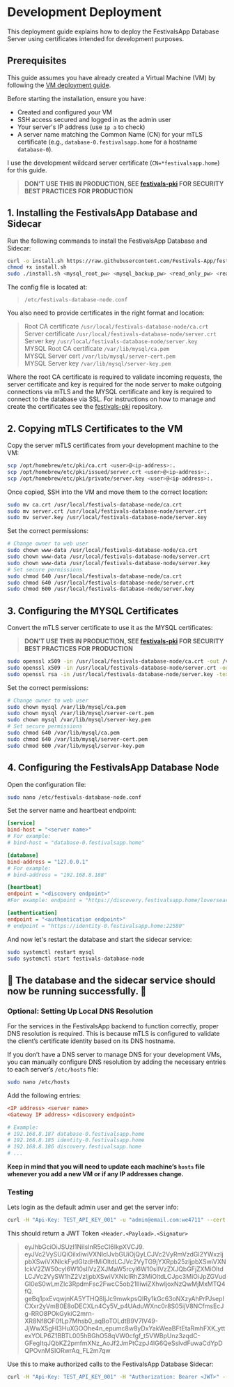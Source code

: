 # Development Deployment

This deployment guide explains how to deploy the FestivalsApp Database Server using certificates intended for development purposes.

## Prerequisites

This guide assumes you have already created a Virtual Machine (VM) by following the [VM deployment guide](https://github.com/Festivals-App/festivals-documentation/tree/main/deployment/vm-deployment).

Before starting the installation, ensure you have:

- Created and configured your VM
- SSH access secured and logged in as the admin user
- Your server's IP address (use `ip a` to check)
- A server name matching the Common Name (CN) for your mTLS certificate (e.g., `database-0.festivalsapp.home` for a hostname `database-0`).

I use the development wildcard server certificate (`CN=*festivalsapp.home`) for this guide.

  > **DON'T USE THIS IN PRODUCTION, SEE [festivals-pki](https://github.com/Festivals-App/festivals-pki) FOR SECURITY BEST PRACTICES FOR PRODUCTION**

## 1. Installing the FestivalsApp Database and Sidecar

Run the following commands to install the FestivalsApp Database and Sidecar:

```bash
curl -o install.sh https://raw.githubusercontent.com/Festivals-App/festivals-database/main/operation/install.sh
chmod +x install.sh
sudo ./install.sh <mysql_root_pw> <mysql_backup_pw> <read_only_pw> <read_write_pw>
```

The config file is located at:

  > `/etc/festivals-database-node.conf`

You also need to provide certificates in the right format and location:

  > Root CA certificate           `/usr/local/festivals-database-node/ca.crt`  
  > Server certificate            `/usr/local/festivals-database-node/server.crt`  
  > Server key                    `/usr/local/festivals-database-node/server.key`  
  > MYSQL Root CA certificate     `/var/lib/mysql/ca.pem`  
  > MYSQL Server cert             `/var/lib/mysql/server-cert.pem`  
  > MYSQL Server key              `/var/lib/mysql/server-key.pem`  

Where the root CA certificate is required to validate incoming requests, the server certificate and key is required for the node server
to make outgoing connections via mTLS and the MYSQL certificate and key is required to connect to the database via SSL.
For instructions on how to manage and create the certificates see the [festivals-pki](https://github.com/Festivals-App/festivals-pki) repository.

## 2. Copying mTLS Certificates to the VM

Copy the server mTLS certificates from your development machine to the VM:

```bash
scp /opt/homebrew/etc/pki/ca.crt <user>@<ip-address>:.
scp /opt/homebrew/etc/pki/issued/server.crt <user>@<ip-address>:.
scp /opt/homebrew/etc/pki/private/server.key <user>@<ip-address>:.
```

Once copied, SSH into the VM and move them to the correct location:

```bash
sudo mv ca.crt /usr/local/festivals-database-node/ca.crt
sudo mv server.crt /usr/local/festivals-database-node/server.crt
sudo mv server.key /usr/local/festivals-database-node/server.key
```

Set the correct permissions:

```bash
# Change owner to web user
sudo chown www-data /usr/local/festivals-database-node/ca.crt
sudo chown www-data /usr/local/festivals-database-node/server.crt
sudo chown www-data /usr/local/festivals-database-node/server.key
# Set secure permissions
sudo chmod 640 /usr/local/festivals-database-node/ca.crt
sudo chmod 640 /usr/local/festivals-database-node/server.crt
sudo chmod 600 /usr/local/festivals-database-node/server.key
```

## 3. Configuring the MYSQL Certificates

Convert the mTLS server certificate to use it as the MYSQL certificates:

  > **DON'T USE THIS IN PRODUCTION, SEE [festivals-pki](https://github.com/Festivals-App/festivals-pki) FOR SECURITY BEST PRACTICES FOR PRODUCTION**

```bash
sudo openssl x509 -in /usr/local/festivals-database-node/ca.crt -out /var/lib/mysql/ca.pem -outform PEM
sudo openssl x509 -in /usr/local/festivals-database-node/server.crt -out /var/lib/mysql/server-cert.pem -outform PEM
sudo openssl rsa -in /usr/local/festivals-database-node/server.key -text | sudo tee /var/lib/mysql/server-key.pem
```

Set the correct permissions:

```bash
# Change owner to web user
sudo chown mysql /var/lib/mysql/ca.pem
sudo chown mysql /var/lib/mysql/server-cert.pem
sudo chown mysql /var/lib/mysql/server-key.pem
# Set secure permissions
sudo chmod 640 /var/lib/mysql/ca.pem
sudo chmod 640 /var/lib/mysql/server-cert.pem
sudo chmod 600 /var/lib/mysql/server-key.pem
```

## 4. Configuring the FestivalsApp Database Node

Open the configuration file:

```bash
sudo nano /etc/festivals-database-node.conf
```

Set the server name and heartbeat endpoint:

```ini
[service]
bind-host = "<server name>"
# For example: 
# bind-host = "database-0.festivalsapp.home"

[database]
bind-address = "127.0.0.1"
# For example: 
# bind-address = "192.168.8.188"

[heartbeat]
endpoint = "<discovery endpoint>"
#For example: endpoint = "https://discovery.festivalsapp.home/loversear"

[authentication]
endpoint = "<authentication endpoint>"
# endpoint = "https://identity-0.festivalsapp.home:22580"
```

And now let's restart the database and start the sidecar service:

```Bash
sudo systemctl restart mysql
sudo systemctl start festivals-database-node
```

## **🚀 The database and the sidecar service should now be running successfully. 🚀**

### Optional: Setting Up Local DNS Resolution  

For the services in the FestivalsApp backend to function correctly, proper DNS resolution is required.
This is because mTLS is configured to validate the client’s certificate identity based on its DNS hostname.  

If you don’t have a DNS server to manage DNS for your development VMs, you can manually configure DNS resolution
by adding the necessary entries to each server’s `/etc/hosts` file:  

```bash
sudo nano /etc/hosts
```

Add the following entries:  

```ini
<IP address> <server name>  
<Gateway IP address> <discovery endpoint>  

# Example:  
# 192.168.8.187 database-0.festivalsapp.home
# 192.168.8.185 identity-0.festivalsapp.home
# 192.168.8.186 discovery.festivalsapp.home
# ...
```

**Keep in mind that you will need to update each machine’s `hosts` file whenever you add a new VM or if any IP addresses change.**

### Testing

Lets login as the default admin user and get the server info:

```bash
curl -H "Api-Key: TEST_API_KEY_001" -u "admin@email.com:we4711" --cert /opt/homebrew/etc/pki/issued/api-client.crt --key /opt/homebrew/etc/pki/private/api-client.key --cacert /opt/homebrew/etc/pki/ca.crt https://identity-0.festivalsapp.home:22580/users/login
```

This should return a JWT Token `<Header.<Payload>.<Signatur>`

  > eyJhbGciOiJSUzI1NiIsInR5cCI6IkpXVCJ9.
  > eyJVc2VySUQiOiIxIiwiVXNlclJvbGUiOjQyLCJVc2VyRmVzdGl2YWxzIjpbXSwiVXNlckFydGlzdHMiOltdLCJVc2VyTG9jYXRpb25zIjpbXSwiVXNlckV2ZW50cyI6W10sIlVzZXJMaW5rcyI6W10sIlVzZXJQbGFjZXMiOltdLCJVc2VySW1hZ2VzIjpbXSwiVXNlclRhZ3MiOltdLCJpc3MiOiJpZGVudGl0eS0wLmZlc3RpdmFsc2FwcC5ob21lIiwiZXhwIjoxNzQwMjMxMTQ4fQ.
  > geBq1pxEvqwjnKA5YTHQ8IjJc9mwkpsQIRy1kGc63oNXzyAhPrPJsepICXxr2yVmB0E8oDECXLn4Cy5V_p4UAduWXnc0r8S05ijV8NCfmsEcJg-RRO8POkGykiC2mrn-XR8Nf8OF0fLp7Mhsb0_aqBoTOLdtB9V7IV49-JjWwX5gHl3HuXGOOhe4n_epumc8w8yDxYakWeaBFtEtaRmhFXK_yttexYOLP6Z1BBTL005hBGhO58qVW0cfgf_t5VWBpUnz3zqdC-GFegItqJQbKZ2pmfmXNz_AoJf2JmPtCzpJ4lG6QeSslvdFuwaCdYpDQPOvnMSIORwrAq_FL2m7qw

Use this to make authorized calls to the FestivalsApp Database Sidecar:

```bash
curl -H "Api-Key: TEST_API_KEY_001" -H "Authorization: Bearer <JWT>" --cert /opt/homebrew/etc/pki/issued/api-client.crt --key /opt/homebrew/etc/pki/private/api-client.key --cacert /opt/homebrew/etc/pki/ca.crt https://database-0.festivalsapp.home:22397/info
```
